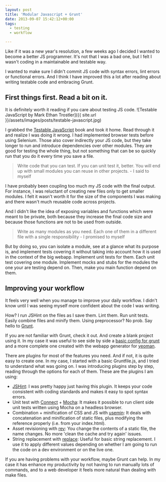 ```yaml
---
layout: post
title: 'Modular Javascript + Grunt'
date: 2013-09-07 15:42:12+00:00
tags:
  - testing
  - workflow

---
```


Like if it was a new year's resolution, a few weeks ago I decided I
wanted to become a better JS programmer. It's not that I was a bad one,
but I felt I wasn't coding in a maintainable and testable way.

I wanted to make sure I didn't commit JS code with syntax errors, lint
errors or functional errors. And I think I have improved this a lot
after reading about writing testable code and embracing
Grunt.

## First things first. Read a bit on it.

It is definitely worth it reading if you care about testing JS code.
![Testable JavaScript by Mark Ethan Trostler]({{ site.url }}/assets/images/posts/testable-javascript.jpg)

I grabbed the [Testable JavaScript][] book and took it home. Read through it and realize I was
doing it wrong. I had implemented browser tests before using Selenium.
Those also cover indirectly your JS code, but they take longer to run
and introduce dependencies over other modules. They are good for testing
the whole thing, but not something that can be so quickly run that you
do it every time you save a file.

> Write code that you can test. If you can unit test it, better. You
> will end up with small modules you can reuse in other projects. - I
> said to myself

I have probably been coupling too much my JS code with the final output.
For instance, I was reluctant of creating new files only to get smaller
modules. I felt it wasn't worth it for the size of the components I was
making and there wasn't much reusable code across projects.

And I didn't like the idea of exposing variables and functions   which
were meant to be private, both because they increase the final code size
and because those functions are not to be used from outside.

> Write as many modules as you need. Each one of them in a different
> file with a single responsibility - I promised to myself

But by doing so, you can isolate a module, see at a glance what its
purpose is, and implement tests covering it without taking into account
how it is used in the context of the big webapp. Implement unit tests
for them. Each unit test covering one module. Implement mocks and stubs
for the modules the one your are testing depend on. Then, make you main
function depend on them.

## Improving your workflow

It feels very well when you manage to improve your daily workflow. I
didn't know until I was seeing myself more confident about the code I
was writing.

How? I run JSHint on the files as I save them. Lint them. Run unit
tests. Easily combine files and minify them. Using preprocessor? No
prob. Say hello to [Grunt][].

If you are not familiar with Grunt, check it out. And create a blank
project using it. In my case it was useful to see side by side a [basic
config for grunt][] and a more complete one created with the webapp
generator for [yeoman][].

There are plugins for most of the features you need. And if not, it is
quite easy to create one. In my case, I started with a basic
Gruntfile.js, and I tried to understand what was going on. I was
introducing plugins step by step, reading through the options for each
of them. These are the plugins I am using:

-   [JSHint][]: I was pretty happy just having this plugin. It keeps
    your code consistent with coding standards and makes it easy to spot
    syntax errors.
-   Unit test with [Connect][] + [Mocha][]: It makes it possible to run
    client side unit tests written using Mocha on a headless browser.
-   Combination + minification of CSS and JS with [usemin][]: It deals
    with concatenation and minification of static files, plus modifying
    the reference properly (i.e. from your index.html).
-   Asset revisioning with [rev][]: You change the contents of a static
    file, the name changes. No more 'clean the cache and try again'
    issues.
-   String replacement with [replace][]: Useful for basic string
    replacement. I use it to apply different values depending on whether
    I am going to run the code on a dev environment or on the live one.

If you are having problems with your workflow, maybe Grunt can help. In
my case it has enhance my productivity by not having to run manually
lots of commands, and to a web developer it feels more natural than
dealing with make files.

  [Testable JavaScript]: http://shop.oreilly.com/product/0636920024699.do
  [Grunt]: http://gruntjs.com/
  [basic config for grunt]: http://gruntjs.com/sample-gruntfile
  [yeoman]: http://yeoman.io/
  [JSHint]: https://github.com/gruntjs/grunt-contrib-jshint
  [Connect]: https://github.com/gruntjs/grunt-contrib-connect
  [Mocha]: https://github.com/kmiyashiro/grunt-mocha
  [usemin]: https://github.com/yeoman/grunt-usemin
  [rev]: https://github.com/cbas/grunt-rev
  [replace]: https://github.com/outaTiME/grunt-replace
